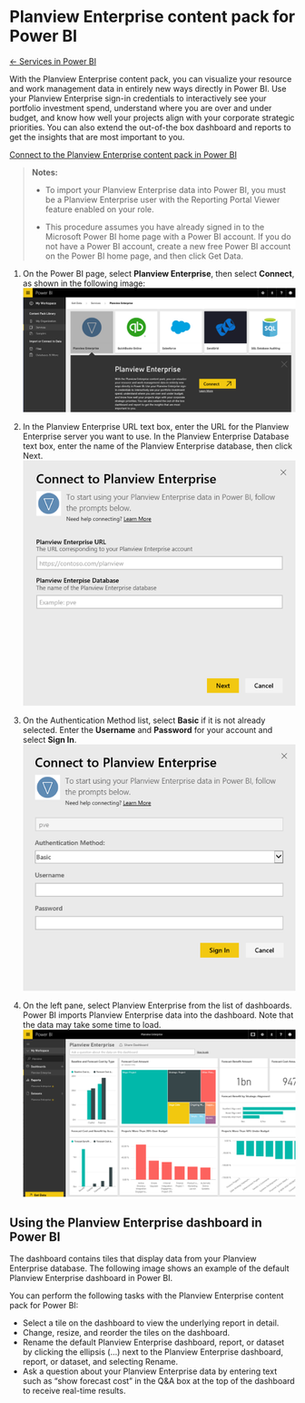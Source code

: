 <properties 
   pageTitle="Planview Enterprise content pack for Power BI"
   description="Planview Enterprise content pack for Power BI"
   services="powerbi" 
   documentationCenter="" 
   authors="jastru" 
   manager="mblythe" 
   editor=""
   tags=""/>
 
<tags
   ms.service="powerbi"
   ms.devlang="NA"
   ms.topic="article"
   ms.tgt_pltfrm="NA"
   ms.workload="powerbi"
   ms.date="10/27/2015"
   ms.author="v-jastru"/>

# Planview Enterprise content pack for Power BI  
[← Services in Power BI](https://support.powerbi.com/knowledgebase/topics/88770-services-in-power-bi)

With the Planview Enterprise content pack, you can visualize your resource and work management data in entirely new ways directly in Power BI. Use your Planview Enterprise sign-in credentials to interactively see your portfolio investment spend, understand where you are over and under budget, and know how well your projects align with your corporate strategic priorities. You can also extend the out-of-the box dashboard and reports to get the insights that are most important to you.

[Connect to the Planview Enterprise content pack in Power BI](https://app.powerbi.com/getdata/services/planview-enterprise)

>**Notes:**  
>- To import your Planview Enterprise data into Power BI, you must be a Planview Enterprise user with the Reporting Portal Viewer feature enabled on your role.
>
>- This procedure assumes you have already signed in to the Microsoft Power BI home page with a Power BI account. If you do not have a Power BI account, create a new free Power BI account on the Power BI home page, and then click Get Data.


1. On the Power BI page, select **Planview Enterprise**, then select **Connect**, as shown in the following image:  
	![](media/powerbi-content-pack-planview/getdata.PNG)

2. In the Planview Enterprise URL text box, enter the URL for the Planview Enterprise server you want to use. In the Planview Enterprise Database text box, enter the name of the Planview Enterprise database, then click Next.  
	![](media/powerbi-content-pack-planview/params.PNG)

3.  On the Authentication Method list, select **Basic** if it is not already selected. Enter the **Username** and **Password** for your account and select **Sign In**.  
	![](media/powerbi-content-pack-planview/creds.PNG)

4. On the left pane, select Planview Enterprise from the list of dashboards.  
 	Power BI imports Planview Enterprise data into the dashboard. Note that the data may take some time to load.  
	![](media/powerbi-content-pack-planview/dashboard.PNG)

## Using the Planview Enterprise dashboard in Power BI  
The dashboard contains tiles that display data from your Planview Enterprise database. The following image shows an example of the default Planview Enterprise dashboard in Power BI.

You can perform the following tasks with the Planview Enterprise content pack for Power BI:  
- Select a tile on the dashboard to view the underlying report in detail.
- Change, resize, and reorder the tiles on the dashboard.
- Rename the default Planview Enterprise dashboard, report, or dataset by clicking the ellipsis (…) next to the Planview Enterprise dashboard, report, or dataset, and selecting Rename.
- Ask a question about your Planview Enterprise data by entering text such as “show forecast cost” in the Q&A box at the top of the dashboard to receive real-time results.